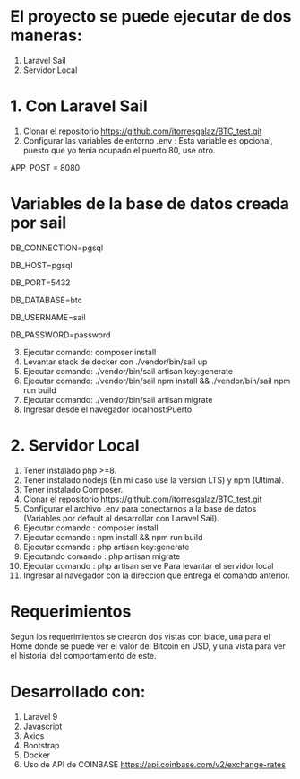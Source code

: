 
# El proyecto se puede ejecutar de dos maneras:

1. Laravel Sail
2. Servidor Local 

# 1. Con Laravel Sail 
1. Clonar el repositorio https://github.com/itorresgalaz/BTC_test.git
2. Configurar las variables de entorno .env :
Esta variable es opcional, puesto que yo tenia ocupado el puerto 80, 
use otro.

APP_POST = 8080
# Variables de la base de datos creada por sail
DB_CONNECTION=pgsql

DB_HOST=pgsql

DB_PORT=5432

DB_DATABASE=btc

DB_USERNAME=sail

DB_PASSWORD=password

3. Ejecutar comando: composer install
4. Levantar stack de docker con ./vendor/bin/sail up
5. Ejecutar comando: ./vendor/bin/sail artisan key:generate
6. Ejecutar comando: ./vendor/bin/sail npm install && ./vendor/bin/sail npm run build
7. Ejecutar comando: ./vendor/bin/sail artisan migrate
8. Ingresar desde el navegador localhost:Puerto


# 2. Servidor Local  

1. Tener instalado php >=8. 
2. Tener instalado nodejs (En mi caso use la version LTS) y npm (Ultima).
3. Tener instalado Composer.
4. Clonar el repositorio https://github.com/itorresgalaz/BTC_test.git
5. Configurar el archivo .env para conectarnos a la base de datos (Variables por default al        desarrollar con Laravel Sail).
6. Ejecutar comando     :   composer install 
7. Ejecutar comando     :   npm install && npm run build
8. Ejecutar comando     :   php artisan key:generate
8. Ejecutando comando   :   php artisan migrate
9. Ejecutar comando     :   php artisan serve     Para levantar el servidor local 
10. Ingresar al navegador con la direccion que entrega el comando anterior.

# Requerimientos

Segun los requerimientos se crearon dos vistas con blade, una para el Home donde se puede 
ver el valor del Bitcoin en USD, y una vista para ver el historial del comportamiento de este.

# Desarrollado con:
1. Laravel 9
2. Javascript
3. Axios
4. Bootstrap
5. Docker
6. Uso de API de COINBASE https://api.coinbase.com/v2/exchange-rates
